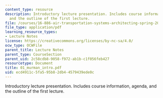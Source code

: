 ```yaml
---
content_type: resource
description: Introductory lecture presentation. Includes course information, agenda,
  and the outline of the first lecture.
file: /courses/16-886-air-transportation-systems-architecting-spring-2004/ecd4911c5fa595b82db44579439ede0c_01_murman_intro.pdf
file_type: application/pdf
learning_resource_types:
- Lecture Notes
license: https://creativecommons.org/licenses/by-nc-sa/4.0/
ocw_type: OCWFile
parent_title: Lecture Notes
parent_type: CourseSection
parent_uid: 2c58cdb8-9058-f972-ab1b-c1f056feb427
resourcetype: Document
title: 01_murman_intro.pdf
uid: ecd4911c-5fa5-95b8-2db4-4579439ede0c
---
```

Introductory lecture presentation. Includes course information, agenda, and the outline of the first lecture.
